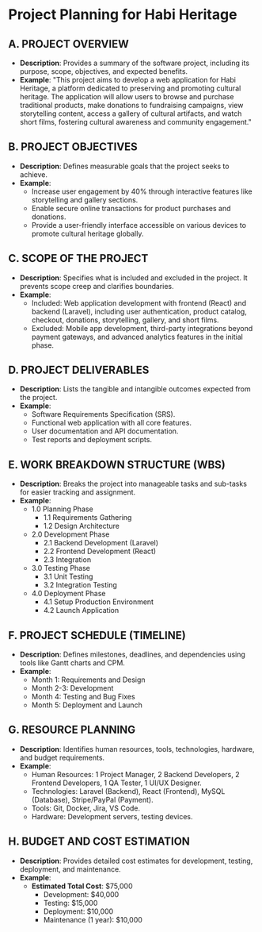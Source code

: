 # Project Planning for Habi Heritage

## A. PROJECT OVERVIEW
- **Description**: Provides a summary of the software project, including its purpose, scope, objectives, and expected benefits.
- **Example**: "This project aims to develop a web application for Habi Heritage, a platform dedicated to preserving and promoting cultural heritage. The application will allow users to browse and purchase traditional products, make donations to fundraising campaigns, view storytelling content, access a gallery of cultural artifacts, and watch short films, fostering cultural awareness and community engagement."

## B. PROJECT OBJECTIVES
- **Description**: Defines measurable goals that the project seeks to achieve.
- **Example**:
  - Increase user engagement by 40% through interactive features like storytelling and gallery sections.
  - Enable secure online transactions for product purchases and donations.
  - Provide a user-friendly interface accessible on various devices to promote cultural heritage globally.

## C. SCOPE OF THE PROJECT
- **Description**: Specifies what is included and excluded in the project. It prevents scope creep and clarifies boundaries.
- **Example**:
  - Included: Web application development with frontend (React) and backend (Laravel), including user authentication, product catalog, checkout, donations, storytelling, gallery, and short films.
  - Excluded: Mobile app development, third-party integrations beyond payment gateways, and advanced analytics features in the initial phase.

## D. PROJECT DELIVERABLES
- **Description**: Lists the tangible and intangible outcomes expected from the project.
- **Example**:
  - Software Requirements Specification (SRS).
  - Functional web application with all core features.
  - User documentation and API documentation.
  - Test reports and deployment scripts.

## E. WORK BREAKDOWN STRUCTURE (WBS)
- **Description**: Breaks the project into manageable tasks and sub-tasks for easier tracking and assignment.
- **Example**:
  - 1.0 Planning Phase
    - 1.1 Requirements Gathering
    - 1.2 Design Architecture
  - 2.0 Development Phase
    - 2.1 Backend Development (Laravel)
    - 2.2 Frontend Development (React)
    - 2.3 Integration
  - 3.0 Testing Phase
    - 3.1 Unit Testing
    - 3.2 Integration Testing
  - 4.0 Deployment Phase
    - 4.1 Setup Production Environment
    - 4.2 Launch Application

## F. PROJECT SCHEDULE (TIMELINE)
- **Description**: Defines milestones, deadlines, and dependencies using tools like Gantt charts and CPM.
- **Example**:
  - Month 1: Requirements and Design
  - Month 2-3: Development
  - Month 4: Testing and Bug Fixes
  - Month 5: Deployment and Launch

## G. RESOURCE PLANNING
- **Description**: Identifies human resources, tools, technologies, hardware, and budget requirements.
- **Example**:
  - Human Resources: 1 Project Manager, 2 Backend Developers, 2 Frontend Developers, 1 QA Tester, 1 UI/UX Designer.
  - Technologies: Laravel (Backend), React (Frontend), MySQL (Database), Stripe/PayPal (Payment).
  - Tools: Git, Docker, Jira, VS Code.
  - Hardware: Development servers, testing devices.

## H. BUDGET AND COST ESTIMATION
- **Description**: Provides detailed cost estimates for development, testing, deployment, and maintenance.
- **Example**:
  - **Estimated Total Cost**: $75,000
    - Development: $40,000
    - Testing: $15,000
    - Deployment: $10,000
    - Maintenance (1 year): $10,000